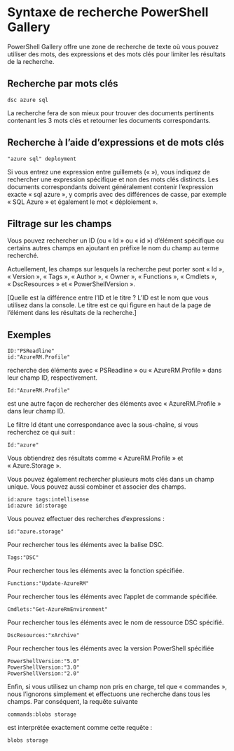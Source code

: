 # Syntaxe de recherche PowerShell Gallery

PowerShell Gallery offre une zone de recherche de texte où vous pouvez utiliser des mots, des expressions et des mots clés pour limiter les résultats de la recherche.

## Recherche par mots clés

    dsc azure sql

La recherche fera de son mieux pour trouver des documents pertinents contenant les 3 mots clés et retourner les documents correspondants.

## Recherche à l’aide d’expressions et de mots clés

    "azure sql" deployment

Si vous entrez une expression entre guillemets (« »), vous indiquez de rechercher une expression spécifique et non des mots clés distincts.
Les documents correspondants doivent généralement contenir l’expression exacte « sql azure », y compris avec des différences de casse, par exemple « SQL Azure » et également le mot « déploiement ».

## Filtrage sur les champs

Vous pouvez rechercher un ID (ou « Id » ou « id ») d’élément spécifique ou certains autres champs en ajoutant en préfixe le nom du champ au terme recherché.

Actuellement, les champs sur lesquels la recherche peut porter sont « Id », « Version », « Tags », « Author », « Owner », « Functions », « Cmdlets », « DscResources » et « PowerShellVersion ».

[Quelle est la différence entre l’ID et le titre ? L’ID est le nom que vous utilisez dans la console. Le titre est ce qui figure en haut de la page de l’élément dans les résultats de la recherche.]

## Exemples

    ID:"PSReadline"
    id:"AzureRM.Profile"

recherche des éléments avec « PSReadline » ou « AzureRM.Profile » dans leur champ ID, respectivement.

    Id:"AzureRM.Profile"

est une autre façon de rechercher des éléments avec « AzureRM.Profile » dans leur champ ID.

Le filtre Id étant une correspondance avec la sous-chaîne, si vous recherchez ce qui suit :

    Id:"azure"
    
Vous obtiendrez des résultats comme « AzureRM.Profile » et « Azure.Storage ».

Vous pouvez également rechercher plusieurs mots clés dans un champ unique. Vous pouvez aussi combiner et associer des champs.

    id:azure tags:intellisense
    id:azure id:storage

Vous pouvez effectuer des recherches d’expressions :

    id:"azure.storage"


Pour rechercher tous les éléments avec la balise DSC.

    Tags:"DSC"

Pour rechercher tous les éléments avec la fonction spécifiée.

    Functions:"Update-AzureRM"

Pour rechercher tous les éléments avec l’applet de commande spécifiée.
    
    Cmdlets:"Get-AzureRmEnvironment"

Pour rechercher tous les éléments avec le nom de ressource DSC spécifié.

    DscResources:"xArchive"

Pour rechercher tous les éléments avec la version PowerShell spécifiée

    PowerShellVersion:"5.0"
    PowerShellVersion:"3.0"
    PowerShellVersion:"2.0"


Enfin, si vous utilisez un champ non pris en charge, tel que « commandes », nous l’ignorons simplement et effectuons une recherche dans tous les champs. Par conséquent, la requête suivante

    commands:blobs storage
    
est interprétée exactement comme cette requête :

    blobs storage



<!--HONumber=Aug16_HO3-->


